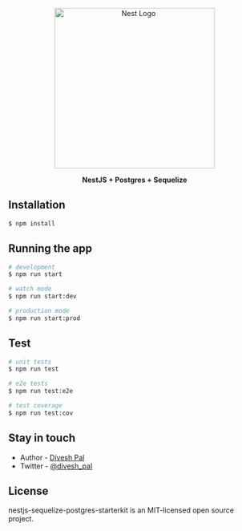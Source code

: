 <p align="center">
  <a href="http://nestjs.com/" target="blank"><img src="https://nestjs.com/img/logo_text.svg" width="320" alt="Nest Logo" /></a>
</p>
  
  <p align="center"><b>NestJS + Postgres + Sequelize</b></p>

## Installation

```bash
$ npm install
```

## Running the app

```bash
# development
$ npm run start

# watch mode
$ npm run start:dev

# production mode
$ npm run start:prod
```

## Test

```bash
# unit tests
$ npm run test

# e2e tests
$ npm run test:e2e

# test coverage
$ npm run test:cov
```

## Stay in touch

- Author - [Divesh Pal](https://diveshblog.weebly.com)
- Twitter - [@divesh_pal](https://twitter.com/divesh_pal)
## License

nestjs-sequelize-postgres-starterkit is an MIT-licensed open source project.
